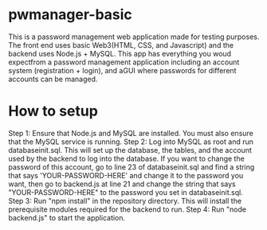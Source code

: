 # pwmanager-basic
This is a password management web application made for testing purposes. The front end uses basic Web3(HTML, CSS, and Javascript) and the backend uses Node.js + MySQL. This app has everything you woud expectfrom a password management application including an account system (registration + login), and aGUI where passwords for different accounts can be managed.

# How to setup
Step 1: Ensure that Node.js and MySQL are installed. You must also ensure that the MySQL service is running.
Step 2: Log into MySQL as root and run databaseinit.sql. This will set up the database, the tables, and the account used by the backend to log into the database. If you want to change the password of this account, go to line 23 of databaseinit.sql and find a string that says 'YOUR-PASSWORD-HERE' and change it to the password you want, then go to backend.js at line 21 and change the string that says "YOUR-PASSWORD-HERE" to the password you set in databaseinit.sql.
Step 3: Run "npm install" in the repository directory. This will install the prerequisite modules required for the backend to run.
Step 4: Run "node backend.js" to start the application.
